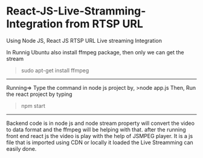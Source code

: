 # React-JS-Live-Stramming-Integration from RTSP URL
Using Node JS, React JS RTSP URL Live streaming Integration


In Runnig Ubuntu also install ffmpeg package, then only we can get the stream
>sudo apt-get install ffmpeg


------------------------------------------------------------------------------------------------------------------------------
Running=>
Type the command in node js project by, >node app.js
Then,
Run the react project by typing
>npm start
-------------------------------------------------------------------------------------------------------------------------------
Backend code is in node js and node stream property will convert the video to data format and the ffmpeg will be helping with that. after the running front end react js the video is play with the help of JSMPEG player. It is a js file that is imported using CDN or locally it loaded the Live Streamming can easily done.
